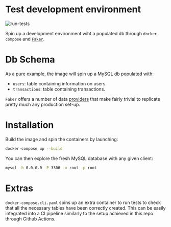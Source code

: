 # Test development environment
<!-- badges: start -->
![run-tests](https://github.com/andodet/mock-dev-env/workflows/run-tests/badge.svg)
<!-- badges: end -->

Spin up a development environment wiht a populated db through `docker-compose` and
[`Faker`](https://faker.readthedocs.io/en/master/).

# Db Schema

As a pure example, the image will spin up a MySQL db populated with:

- `users`: table containing information on users.
- `transactions`: table containing transactions.

`Faker` offers a number of data [providers](https://faker.readthedocs.io/en/master/providers.html)
that make fairly trivial to replicate pretty much any production set-up.

# Installation

Build the image and spin the containers by launching:

```sh
docker-compose up --build
```

You can then explore the fresh MySQL database with any given client:
```sh
mysql -h 0.0.0.0 -P 3306 -u root -p root
```

# Extras

`docker-compose.cli.yaml` spins up an extra container to run tests to check 
that all the necessary tables have been correctly created. This can be easily integrated 
into a CI pipeline similarly to the setup achieved in this repo through Github Actions.
